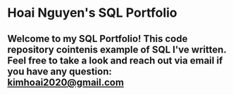 # Hoai Nguyen's SQL Portfolio
## Welcome to my SQL Portfolio! This code repository cointenis example of SQL I've written. Feel free to take a look and reach out via email if you have any question: kimhoai2020@gmail.com
